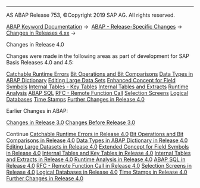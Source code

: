  

* * *

AS ABAP Release 753, ©Copyright 2019 SAP AG. All rights reserved.

[ABAP Keyword Documentation](https://help.sap.com/doc/abapdocu_753_index_htm/7.53/en-US/abenabap.htm) →  [ABAP - Release-Specific Changes](https://help.sap.com/doc/abapdocu_753_index_htm/7.53/en-US/abennews.htm) →  [Changes in Releases 4.xx](https://help.sap.com/doc/abapdocu_753_index_htm/7.53/en-US/abennews-4.htm) → 

Changes in Release 4.0

Changes were made in the following areas as part of development for SAP Basis Releases 4.0 and 4.5:

[Catchable Runtime Errors](https://help.sap.com/doc/abapdocu_753_index_htm/7.53/en-US/abennews-40-sysexc.htm)
[Bit Operations and Bit Comparisons](https://help.sap.com/doc/abapdocu_753_index_htm/7.53/en-US/abennews-40-bitops.htm)
[Data Types in ABAP Dictionary](https://help.sap.com/doc/abapdocu_753_index_htm/7.53/en-US/abennews-40-dictionary-types.htm)
[Editing Large Data Sets](https://help.sap.com/doc/abapdocu_753_index_htm/7.53/en-US/abennews-40-performance.htm)
[Enhanced Concept for Field Symbols](https://help.sap.com/doc/abapdocu_753_index_htm/7.53/en-US/abennews-40-assign.htm)
[Internal Tables - Key Tables](https://help.sap.com/doc/abapdocu_753_index_htm/7.53/en-US/abennews-40-keytab.htm)
[Internal Tables and Extracts](https://help.sap.com/doc/abapdocu_753_index_htm/7.53/en-US/abennews-40-itab-more.htm)
[Runtime Analysis](https://help.sap.com/doc/abapdocu_753_index_htm/7.53/en-US/abennews-40-se30.htm)
[ABAP SQL](https://help.sap.com/doc/abapdocu_753_index_htm/7.53/en-US/abennews-40-open-sql.htm)
[RFC - Remote Function Call](https://help.sap.com/doc/abapdocu_753_index_htm/7.53/en-US/abennews-40-rfc.htm)
[Selection Screens](https://help.sap.com/doc/abapdocu_753_index_htm/7.53/en-US/abennews-40-selscreen.htm)
[Logical Databases](https://help.sap.com/doc/abapdocu_753_index_htm/7.53/en-US/abennews-40-ldb.htm)
[Time Stamps](https://help.sap.com/doc/abapdocu_753_index_htm/7.53/en-US/abennews-40-timestamp.htm)
[Further Changes in Release 4.0](https://help.sap.com/doc/abapdocu_753_index_htm/7.53/en-US/abennews-40-other-40ab.htm)

Earlier Changes in ABAP:

[Changes in Release 3.0](https://help.sap.com/doc/abapdocu_753_index_htm/7.53/en-US/abennews-30.htm)
[Changes Before Release 3.0](https://help.sap.com/doc/abapdocu_753_index_htm/7.53/en-US/abennews-21.htm)

Continue
[Catchable Runtime Errors in Release 4.0](https://help.sap.com/doc/abapdocu_753_index_htm/7.53/en-US/abennews-40-sysexc.htm)
[Bit Operations and Bit Comparisons in Release 4.0](https://help.sap.com/doc/abapdocu_753_index_htm/7.53/en-US/abennews-40-bitops.htm)
[Data Types in ABAP Dictionary in Release 4.0](https://help.sap.com/doc/abapdocu_753_index_htm/7.53/en-US/abennews-40-dictionary-types.htm)
[Editing Large Datasets in Release 4.0](https://help.sap.com/doc/abapdocu_753_index_htm/7.53/en-US/abennews-40-performance.htm)
[Extended Concept for Field Symbols in Release 4.0](https://help.sap.com/doc/abapdocu_753_index_htm/7.53/en-US/abennews-40-assign.htm)
[Internal Tables and Key Tables in Release 4.0](https://help.sap.com/doc/abapdocu_753_index_htm/7.53/en-US/abennews-40-keytab.htm)
[Internal Tables and Extracts in Release 4.0](https://help.sap.com/doc/abapdocu_753_index_htm/7.53/en-US/abennews-40-itab-more.htm)
[Runtime Analysis in Release 4.0](https://help.sap.com/doc/abapdocu_753_index_htm/7.53/en-US/abennews-40-se30.htm)
[ABAP SQL in Release 4.0](https://help.sap.com/doc/abapdocu_753_index_htm/7.53/en-US/abennews-40-open-sql.htm)
[RFC - Remote Function Call in Release 4.0](https://help.sap.com/doc/abapdocu_753_index_htm/7.53/en-US/abennews-40-rfc.htm)
[Selection Screens in Release 4.0](https://help.sap.com/doc/abapdocu_753_index_htm/7.53/en-US/abennews-40-selscreen.htm)
[Logical Databases in Release 4.0](https://help.sap.com/doc/abapdocu_753_index_htm/7.53/en-US/abennews-40-ldb.htm)
[Time Stamps in Release 4.0](https://help.sap.com/doc/abapdocu_753_index_htm/7.53/en-US/abennews-40-timestamp.htm)
[Further Changes in Release 4.0](https://help.sap.com/doc/abapdocu_753_index_htm/7.53/en-US/abennews-40-other-40ab.htm)